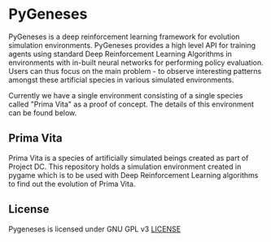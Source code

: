 # PyGeneses

PyGeneses is a deep reinforcement learning framework for evolution simulation environments. PyGeneses provides a high level API for training agents using standard Deep Reinforcement Learning Algorithms in environments with in-built neural networks for performing policy evaluation. Users can thus focus on the main problem - to observe interesting patterns amongst these artificial species in various simulated environments.

Currently we have a single environment consisting of a single species called "Prima Vita" as a proof of concept. The details of this environment can be found below.

## Prima Vita

Prima Vita is a species of artificially simulated beings created as part of Project DC. This repository holds a simulation environment created in pygame which is to be used with Deep Reinforcement Learning algorithms to find out the evolution of Prima Vita.

## License

Pygeneses is licensed under GNU GPL v3 [LICENSE](./LICENSE)
